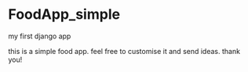 # FoodApp_simple
my first django app

this is a simple food app. feel free to customise it and send ideas. thank you!

